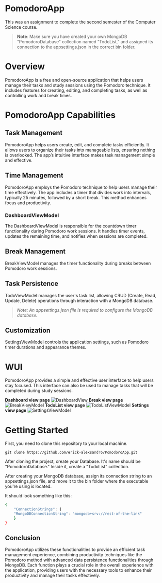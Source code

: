 # PomodoroApp
This was an assignment to complete the second semester of the Computer Science course.
>**Note**: Make sure you have created your own MongoDB "PomodoroDatabase" collection named "TodoList," and assigned its connection to the appsettings.json in the correct bin folder.

# Overview
PomodoroApp is a free and open-source application that helps users manage their tasks and study sessions using the Pomodoro technique. It includes features for creating, editing, and completing tasks, as well as controlling work and break times.
# PomodoroApp Capabilities

## Task Management

PomodoroApp helps users create, edit, and complete tasks efficiently. It allows users to organize their tasks into manageable lists, ensuring nothing is overlooked. The app’s intuitive interface makes task management simple and effective.

## Time Management

PomodoroApp employs the Pomodoro technique to help users manage their time effectively. The app includes a timer that divides work into intervals, typically 25 minutes, followed by a short break. This method enhances focus and productivity.

### DashboardViewModel

The DashboardViewModel is responsible for the countdown timer functionality during Pomodoro work sessions. It handles timer events, updates the remaining time, and notifies when sessions are completed.

## Break Management

BreakViewModel manages the timer functionality during breaks between Pomodoro work sessions.

## Task Persistence
TodoViewModel manages the user's task list, allowing CRUD (Create, Read, Update, Delete) operations through interaction with a MongoDB database.
 >*Note: An appsettings.json file is required to configure the MongoDB database.*

## Customization

SettingsViewModel controls the application settings, such as Pomodoro timer durations and appearance themes.

# WUI
PomodoroApp provides a simple and effective user interface to help users stay focused. This interface can also be used to manage tasks that will be completed during study sessions.

**Dashboard view page**
![DashboardView](https://media.discordapp.net/attachments/779085525700444170/1253538441568849991/image.png?ex=66763826&is=6674e6a6&hm=9fd00863b00b3fe509b5eaa576634cc186e3ec504184b97424938d4108826aa4&=&format=webp&quality=lossless&width=1042&height=558)
**Break view page**
![BreakViewModel](https://media.discordapp.net/attachments/779085525700444170/1253538696825933965/image.png?ex=66763862&is=6674e6e2&hm=5469e477393d6927ebe629993dff5a11234434bc5e4e27144d7af85c0b857f58&=&format=webp&quality=lossless&width=1043&height=558)
**TodoList view page**
![TodoListViewModel](https://media.discordapp.net/attachments/779085525700444170/1253538902262943804/image.png?ex=66763893&is=6674e713&hm=e45d04eb26daab815b3ac7abbec0f1730a5a2e3a6b65b246ba156cfbf86e9d2d&=&format=webp&quality=lossless&width=1040&height=558)
**Settings view page**
![SettingsViewModel](https://media.discordapp.net/attachments/779085525700444170/1253539071817552002/image.png?ex=667638bc&is=6674e73c&hm=4e71954dfe2715f8e2fd294c295a4425594ee014e702ea27c00cf17032649962&=&format=webp&quality=lossless&width=1043&height=558)

# Getting Started
First, you need to clone this repository to your local machine.

    git clone https://github.com/erick-alexsandro/PomodoroApp.git
After cloning the project, create your Database. It's name should be "PomodoroDatabase."  Inside it, create a "TodoList" collection.

After creating your MongoDB database, assign its connection string to an appsettings.json file, and move it to the bin folder where the executable you're using is located.

It should look something like this:
```bash
{
	"ConnectionStrings": {
	"MongoDBConnectionString": "mongodb+srv://rest-of-the-link"
	}
}
```

## Conclusion

PomodoroApp utilizes these functionalities to provide an efficient task management experience, combining productivity techniques like the Pomodoro method with advanced data persistence functionalities through MongoDB. Each function plays a crucial role in the overall experience with the application, providing users with the necessary tools to enhance their productivity and manage their tasks effectively.
